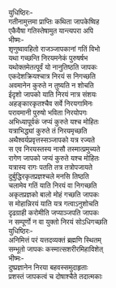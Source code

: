 युधिष्ठिरः-   
गतीनामुत्तमा प्राप्तिः कथिता जापकेष्विह  
एकैवैषा गतिस्तेषामुत यान्त्यपरा अपि  
भीष्मः-  
शृणुष्वावहितो राजञ्जापकानां गतिं विभो  
यथा गच्छन्ति निरयमनेकं पुरुषर्षभ  
यथोक्तमेतत्पूर्वं यो नानुतिष्ठति जापकः  
एकदेशक्रियश्चात्र निरयं स निगच्छति  
अवमानेन कुरुते न तुष्यति न शोचति  
ईदृशो जापको याति निरयं नात्र संशयः  
अहङ्कारकृतश्चैव सर्वे निरयगामिनः  
परावमानी पुरुषो भविता निरयोपगः  
अभिध्यापूर्वकं जप्यं कुरुते यश्च मोहितः  
यत्राभिद्ध्यां कुरुते तं निरयमृच्छति  
अथैश्वर्यप्रवृत्तस्सञ्जापको यत्र रज्यते  
स एव निरयस्तस्य नासौ तस्मात्प्रमुच्यते  
रागेण जापको जप्यं कुरुते यश्च मोहितः  
यत्रास्य रागः पतति तत्र तत्रोपजायते  
दुर्बुद्धिरकृतप्रज्ञश्चले मनसि तिष्ठति  
चलामेव गतिं याति निरयं वा निगच्छति  
अकृतप्रज्ञको बालो मोहं गच्छति जापकः  
स मोहान्निरयं याति यत्र गत्वाऽनुशोचति  
दृढग्राही करोमीति जप्याञ्जपति जापकः  
न सम्पूर्णो न वा युक्तो निरयं सोऽधिगच्छति  
युधिष्ठिरः-  
अनिमित्तं परं यत्तदव्यक्तं ब्रह्मणि स्थितम्  
सम्भूतो जापकः कस्मात्सशरीरमिहाविशेत्  
भीष्मः-  
दुष्प्रज्ञानेन निरया बहवस्समुदाहृताः  
प्रशस्तं जापकत्वं च दोषाश्चैते तदात्मकाः   
